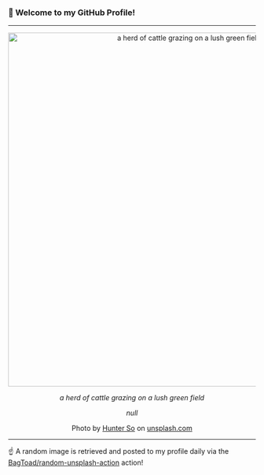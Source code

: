 ### 👋 Welcome to my GitHub Profile!

----

<div align="center">
  <img width="720" src="https://images.unsplash.com/photo-1680722577356-9c9cc07723eb?crop=entropy&cs=tinysrgb&fit=max&fm=jpg&ixid=M3w1NTI0OTR8MHwxfHJhbmRvbXx8fHx8fHx8fDE3NTM1OTY4OTh8&ixlib=rb-4.1.0&q=80&w=1080" alt="a herd of cattle grazing on a lush green field">
  
  <em>a herd of cattle grazing on a lush green field</em>
  
  <em>null</em>
  
  Photo by [Hunter So](http://www.hvnt.art) on [unsplash.com](https://unsplash.com/)
</div>

----

☝️ A random image is retrieved and posted to my profile daily via the [BagToad/random-unsplash-action](https://github.com/BagToad/random-unsplash-action) action!
